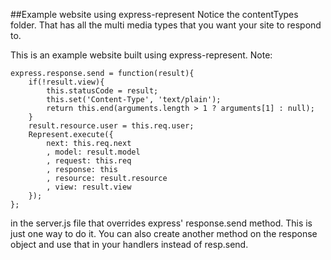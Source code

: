 ##Example website using express-represent
Notice the contentTypes folder. That has all the multi media types that you want your site to respond to.

This is an example website built using express-represent. Note:

	express.response.send = function(result){
		if(!result.view){
			this.statusCode = result;
			this.set('Content-Type', 'text/plain');
			return this.end(arguments.length > 1 ? arguments[1] : null);
		}
		result.resource.user = this.req.user;
		Represent.execute({
			next: this.req.next
			, model: result.model
			, request: this.req
			, response: this
			, resource: result.resource
			, view: result.view
		});
	};
	
in the server.js file that overrides express' response.send method. This is just one way to do it. You can also create another method on the response object and use that in your handlers instead of resp.send. 